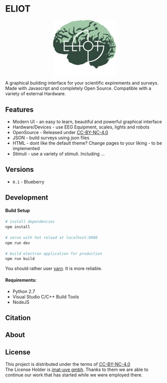 # ELIOT

<p align="center"><img src="/src/renderer/assets/eliot.png" alt="ELIOT Brain" width="200"/></p>

A graphical building interface for your scientific expirements and surveys. Made with Javascript and completely Open Source.
Compatible with a variety of external Hardware.

Features
---
- Modern UI - an easy to learn, beautiful and powerful graphical interface
- Hardware/Devices - use EEG Equipment, scales, lights and robots
- OpenSource - Released under [CC-BY-NC-4.0](https://creativecommons.org/licenses/by-nc/4.0/legalcode.de)
- JSON - build surveys using json files
- HTML - dont like the default theme? Change pages to your liking - to be implemented
- Stimuli - use a variety of stimuli. Including ...


Versions
---
 - ``` 0.1 ``` - Blueberry 


Development
---
#### Build Setup

``` bash
# install dependencies
npm install

# serve with hot reload at localhost:9080
npm run dev

# build electron application for production
npm run build

```

You should rather user [yarn](https://yarnpkg.com/). It is more reliable.

#### Requirements:
- Python 2.7
- Visual Studio C/C++ Build Tools
- NodeJS

Citation
---

About
---


License
---
This project is distributed under the terms of [CC-BY-NC-4.0](https://creativecommons.org/licenses/by-nc/4.0/legalcode.de) <br>
The License Holder is [imat-uve gmbh](https://imat-uve.de). Thanks to them we are able to continue our work that has started while we were employed there.

